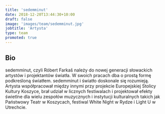 ```yaml
---
title: 'sedemminut'
date: 2018-12-20T13:44:30+10:00
draft: false
image: 'images/team/sedemminut.jpg'
jobtitle: 'Artysta'
type: team
promoted: true
---
```


## Bio

sedemminut, czyli Róbert Farkaš należy do nowej generacji słowackich artystów i projektantów światła. W swoich pracach dba o prostą formę podkreśloną światłem. sedemminut i światło doskonale się rozumieją. Artysta współpracował między innymi przy projekcie Europejskiej Stolicy Kultury Koszyce, brał udział w licznych festiwalach i projektował efekty świetlne dla wielu zespołów muzycznych i instytucji kulturalnych takich jak Państwowy Teatr w Koszycach, festiwal White Night w Rydze i Light U w Utrechcie.